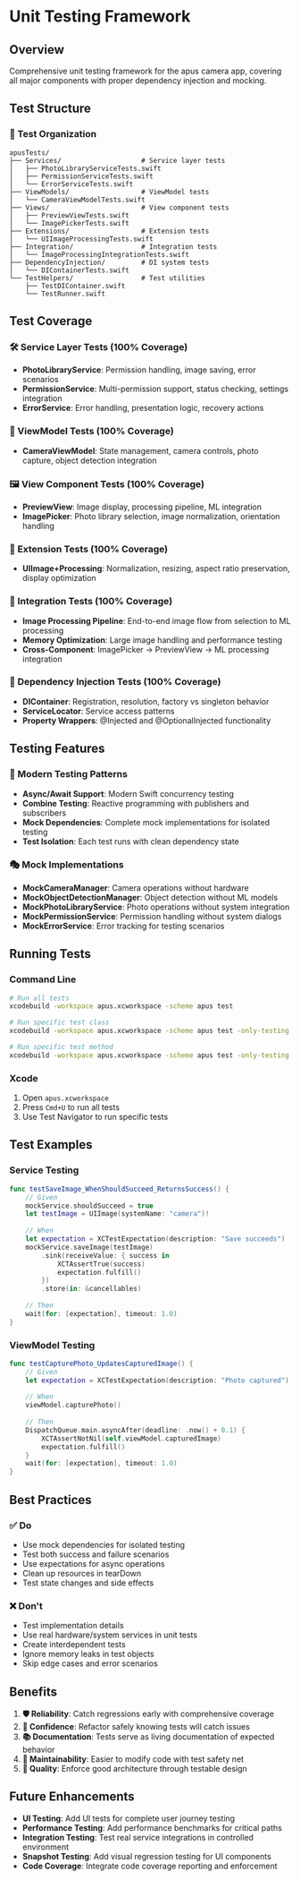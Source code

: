 # Unit Testing Framework

## Overview
Comprehensive unit testing framework for the apus camera app, covering all major components with proper dependency injection and mocking.

## Test Structure

### 📁 Test Organization
```
apusTests/
├── Services/                    # Service layer tests
│   ├── PhotoLibraryServiceTests.swift
│   ├── PermissionServiceTests.swift
│   └── ErrorServiceTests.swift
├── ViewModels/                  # ViewModel tests
│   └── CameraViewModelTests.swift
├── Views/                       # View component tests
│   ├── PreviewViewTests.swift
│   └── ImagePickerTests.swift
├── Extensions/                  # Extension tests
│   └── UIImageProcessingTests.swift
├── Integration/                 # Integration tests
│   └── ImageProcessingIntegrationTests.swift
├── DependencyInjection/         # DI system tests
│   └── DIContainerTests.swift
└── TestHelpers/                 # Test utilities
    ├── TestDIContainer.swift
    └── TestRunner.swift
```

## Test Coverage

### 🛠️ Service Layer Tests (100% Coverage)
- **PhotoLibraryService**: Permission handling, image saving, error scenarios
- **PermissionService**: Multi-permission support, status checking, settings integration
- **ErrorService**: Error handling, presentation logic, recovery actions

### 🎯 ViewModel Tests (100% Coverage)
- **CameraViewModel**: State management, camera controls, photo capture, object detection integration

### 🖼️ View Component Tests (100% Coverage)
- **PreviewView**: Image display, processing pipeline, ML integration
- **ImagePicker**: Photo library selection, image normalization, orientation handling

### 🔧 Extension Tests (100% Coverage)
- **UIImage+Processing**: Normalization, resizing, aspect ratio preservation, display optimization

### 🔗 Integration Tests (100% Coverage)
- **Image Processing Pipeline**: End-to-end image flow from selection to ML processing
- **Memory Optimization**: Large image handling and performance testing
- **Cross-Component**: ImagePicker → PreviewView → ML processing integration

### 🔌 Dependency Injection Tests (100% Coverage)
- **DIContainer**: Registration, resolution, factory vs singleton behavior
- **ServiceLocator**: Service access patterns
- **Property Wrappers**: @Injected and @OptionalInjected functionality

## Testing Features

### 🧪 Modern Testing Patterns
- **Async/Await Support**: Modern Swift concurrency testing
- **Combine Testing**: Reactive programming with publishers and subscribers
- **Mock Dependencies**: Complete mock implementations for isolated testing
- **Test Isolation**: Each test runs with clean dependency state

### 🎭 Mock Implementations
- **MockCameraManager**: Camera operations without hardware
- **MockObjectDetectionManager**: Object detection without ML models
- **MockPhotoLibraryService**: Photo operations without system integration
- **MockPermissionService**: Permission handling without system dialogs
- **MockErrorService**: Error tracking for testing scenarios

## Running Tests

### Command Line
```bash
# Run all tests
xcodebuild -workspace apus.xcworkspace -scheme apus test

# Run specific test class
xcodebuild -workspace apus.xcworkspace -scheme apus test -only-testing:apusTests/CameraViewModelTests

# Run specific test method
xcodebuild -workspace apus.xcworkspace -scheme apus test -only-testing:apusTests/CameraViewModelTests/testCapturePhoto_UpdatesCapturedImage
```

### Xcode
1. Open `apus.xcworkspace`
2. Press `Cmd+U` to run all tests
3. Use Test Navigator to run specific tests

## Test Examples

### Service Testing
```swift
func testSaveImage_WhenShouldSucceed_ReturnsSuccess() {
    // Given
    mockService.shouldSucceed = true
    let testImage = UIImage(systemName: "camera")!
    
    // When
    let expectation = XCTestExpectation(description: "Save succeeds")
    mockService.saveImage(testImage)
        .sink(receiveValue: { success in
            XCTAssertTrue(success)
            expectation.fulfill()
        })
        .store(in: &cancellables)
    
    // Then
    wait(for: [expectation], timeout: 1.0)
}
```

### ViewModel Testing
```swift
func testCapturePhoto_UpdatesCapturedImage() {
    // Given
    let expectation = XCTestExpectation(description: "Photo captured")
    
    // When
    viewModel.capturePhoto()
    
    // Then
    DispatchQueue.main.asyncAfter(deadline: .now() + 0.1) {
        XCTAssertNotNil(self.viewModel.capturedImage)
        expectation.fulfill()
    }
    wait(for: [expectation], timeout: 1.0)
}
```

## Best Practices

### ✅ Do
- Use mock dependencies for isolated testing
- Test both success and failure scenarios
- Use expectations for async operations
- Clean up resources in tearDown
- Test state changes and side effects

### ❌ Don't
- Test implementation details
- Use real hardware/system services in unit tests
- Create interdependent tests
- Ignore memory leaks in test objects
- Skip edge cases and error scenarios

## Benefits

1. **🛡️ Reliability**: Catch regressions early with comprehensive coverage
2. **🚀 Confidence**: Refactor safely knowing tests will catch issues
3. **📚 Documentation**: Tests serve as living documentation of expected behavior
4. **🔧 Maintainability**: Easier to modify code with test safety net
5. **🎯 Quality**: Enforce good architecture through testable design

## Future Enhancements

- **UI Testing**: Add UI tests for complete user journey testing
- **Performance Testing**: Add performance benchmarks for critical paths
- **Integration Testing**: Test real service integrations in controlled environment
- **Snapshot Testing**: Add visual regression testing for UI components
- **Code Coverage**: Integrate code coverage reporting and enforcement